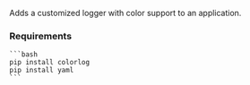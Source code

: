 Adds a customized logger with color support to an application.

### Requirements
    ```bash
    pip install colorlog
    pip install yaml
    ```
